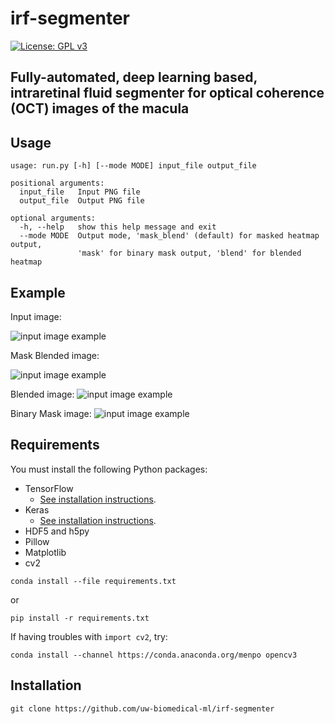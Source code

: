 # irf-segmenter

[![License: GPL v3](https://img.shields.io/badge/License-GPL%20v3-blue.svg)](https://github.com/uw-biomedical-ml/irf-segmenter/blob/master/LICENSE)

## Fully-automated, deep learning based, intraretinal fluid segmenter for optical coherence (OCT) images of the macula

## Usage

```
usage: run.py [-h] [--mode MODE] input_file output_file

positional arguments:
  input_file   Input PNG file
  output_file  Output PNG file

optional arguments:
  -h, --help   show this help message and exit
  --mode MODE  Output mode, 'mask_blend' (default) for masked heatmap output,
               'mask' for binary mask output, 'blend' for blended heatmap
```

## Example

Input image:

![input image example](https://github.com/uw-biomedical-ml/irf-segmenter/raw/master/example.png "example.png")

Mask Blended image:

![input image example](https://github.com/uw-biomedical-ml/irf-segmenter/raw/master/output-mask_blend.png "output-mask_blend.png")

Blended image:
![input image example](https://github.com/uw-biomedical-ml/irf-segmenter/raw/master/output-blend.png "output-blend.png")

Binary Mask image:
![input image example](https://github.com/uw-biomedical-ml/irf-segmenter/raw/master/output-mask.png "output-mask.png")

## Requirements

You must install the following Python packages:

- TensorFlow 
  - [See installation instructions](https://www.tensorflow.org/install/).
- Keras
  - [See installation instructions](https://github.com/fchollet/keras).
- HDF5 and h5py
- Pillow
- Matplotlib
- cv2

`conda install --file requirements.txt`

or

`pip install -r requirements.txt`

If having troubles with `import cv2`, try:

`conda install --channel https://conda.anaconda.org/menpo opencv3`

## Installation

`git clone https://github.com/uw-biomedical-ml/irf-segmenter`





